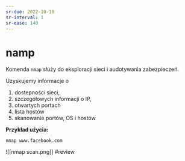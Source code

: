 ```yaml
---
sr-due: 2022-10-10
sr-interval: 1
sr-ease: 140
---
```


# namp
Komenda `nmap` służy do eksploracji sieci i audotywania zabezpieczeń. 

Uzyskujemy informacje o 
1. dostepności sieci, 
2. szczegółowych informacji o IP, 
3. otwartych portach
4. lista hostów
5. skanowanie portów, OS i hostów

**Przykład użycia:**

`nmap www.facebook.com`

![[nmap scan.png]]
#review